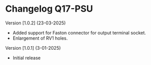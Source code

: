 # Changelog Q17-PSU

Version [1.0.2] (23-03-2025)

- Added support for Faston connector for output terminal socket.
- Enlargement of RV1 holes.

Version [1.0.1] (3-01-2025)

- Initial release

